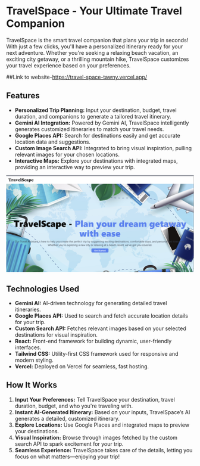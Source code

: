 # TravelSpace - Your Ultimate Travel Companion

TravelSpace is the smart travel companion that plans your trip in seconds! With just a few clicks, you'll have a personalized itinerary ready for your next adventure. Whether you're seeking a relaxing beach vacation, an exciting city getaway, or a thrilling mountain hike, TravelSpace customizes your travel experience based on your preferences.

##Link to website-https://travel-space-tawny.vercel.app/

## Features

- **Personalized Trip Planning:** Input your destination, budget, travel duration, and companions to generate a tailored travel itinerary.
- **Gemini AI Integration:** Powered by Gemini AI, TravelSpace intelligently generates customized itineraries to match your travel needs.
- **Google Places API:** Search for destinations easily and get accurate location data and suggestions.
- **Custom Image Search API:** Integrated to bring visual inspiration, pulling relevant images for your chosen locations.
- **Interactive Maps:** Explore your destinations with integrated maps, providing an interactive way to preview your trip.

![Screenshot](./src/assets/Screenshot%202024-11-14%20193254.png)



## Technologies Used

- **Gemini AI:** AI-driven technology for generating detailed travel itineraries.
- **Google Places API:** Used to search and fetch accurate location details for your trip.
- **Custom Search API:** Fetches relevant images based on your selected destinations for visual inspiration.
- **React:** Front-end framework for building dynamic, user-friendly interfaces.
- **Tailwind CSS:** Utility-first CSS framework used for responsive and modern styling.
- **Vercel:** Deployed on Vercel for seamless, fast hosting.

## How It Works

1. **Input Your Preferences:** Tell TravelSpace your destination, travel duration, budget, and who you're traveling with.
2. **Instant AI-Generated Itinerary:** Based on your inputs, TravelSpace’s AI generates a detailed, customized itinerary.
3. **Explore Locations:** Use Google Places and integrated maps to preview your destinations.
4. **Visual Inspiration:** Browse through images fetched by the custom search API to spark excitement for your trip.
5. **Seamless Experience:** TravelSpace takes care of the details, letting you focus on what matters—enjoying your trip!
